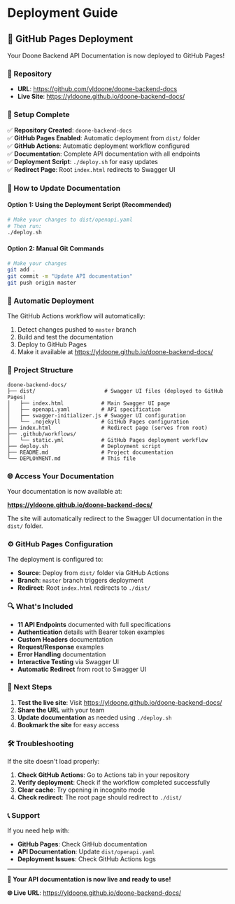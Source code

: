 # Deployment Guide

## 🚀 GitHub Pages Deployment

Your Doone Backend API Documentation is now deployed to GitHub Pages!

### 📍 Repository
- **URL**: https://github.com/yldoone/doone-backend-docs
- **Live Site**: https://yldoone.github.io/doone-backend-docs/

### 🔧 Setup Complete

✅ **Repository Created**: `doone-backend-docs`  
✅ **GitHub Pages Enabled**: Automatic deployment from `dist/` folder  
✅ **GitHub Actions**: Automatic deployment workflow configured  
✅ **Documentation**: Complete API documentation with all endpoints  
✅ **Deployment Script**: `./deploy.sh` for easy updates  
✅ **Redirect Page**: Root `index.html` redirects to Swagger UI  

### 📝 How to Update Documentation

#### Option 1: Using the Deployment Script (Recommended)
```bash
# Make your changes to dist/openapi.yaml
# Then run:
./deploy.sh
```

#### Option 2: Manual Git Commands
```bash
# Make your changes
git add .
git commit -m "Update API documentation"
git push origin master
```

### 🔄 Automatic Deployment

The GitHub Actions workflow will automatically:
1. Detect changes pushed to `master` branch
2. Build and test the documentation
3. Deploy to GitHub Pages
4. Make it available at https://yldoone.github.io/doone-backend-docs/

### 📁 Project Structure

```
doone-backend-docs/
├── dist/                      # Swagger UI files (deployed to GitHub Pages)
│   ├── index.html            # Main Swagger UI page
│   ├── openapi.yaml          # API specification
│   ├── swagger-initializer.js # Swagger UI configuration
│   └── .nojekyll             # GitHub Pages configuration
├── index.html                # Redirect page (serves from root)
├── .github/workflows/
│   └── static.yml            # GitHub Pages deployment workflow
├── deploy.sh                 # Deployment script
├── README.md                 # Project documentation
└── DEPLOYMENT.md             # This file
```

### 🌐 Access Your Documentation

Your documentation is now available at:

**https://yldoone.github.io/doone-backend-docs/**

The site will automatically redirect to the Swagger UI documentation in the `dist/` folder.

### ⚙️ GitHub Pages Configuration

The deployment is configured to:
- **Source**: Deploy from `dist/` folder via GitHub Actions
- **Branch**: `master` branch triggers deployment
- **Redirect**: Root `index.html` redirects to `./dist/`

### 🔍 What's Included

- **11 API Endpoints** documented with full specifications
- **Authentication** details with Bearer token examples
- **Custom Headers** documentation
- **Request/Response** examples
- **Error Handling** documentation
- **Interactive Testing** via Swagger UI
- **Automatic Redirect** from root to Swagger UI

### 🎯 Next Steps

1. **Test the live site**: Visit https://yldoone.github.io/doone-backend-docs/
2. **Share the URL** with your team
3. **Update documentation** as needed using `./deploy.sh`
4. **Bookmark the site** for easy access

### 🛠️ Troubleshooting

If the site doesn't load properly:

1. **Check GitHub Actions**: Go to Actions tab in your repository
2. **Verify deployment**: Check if the workflow completed successfully
3. **Clear cache**: Try opening in incognito mode
4. **Check redirect**: The root page should redirect to `./dist/`

### 📞 Support

If you need help with:
- **GitHub Pages**: Check GitHub documentation
- **API Documentation**: Update `dist/openapi.yaml`
- **Deployment Issues**: Check GitHub Actions logs

---

**🎉 Your API documentation is now live and ready to use!**

**🌐 Live URL**: https://yldoone.github.io/doone-backend-docs/ 